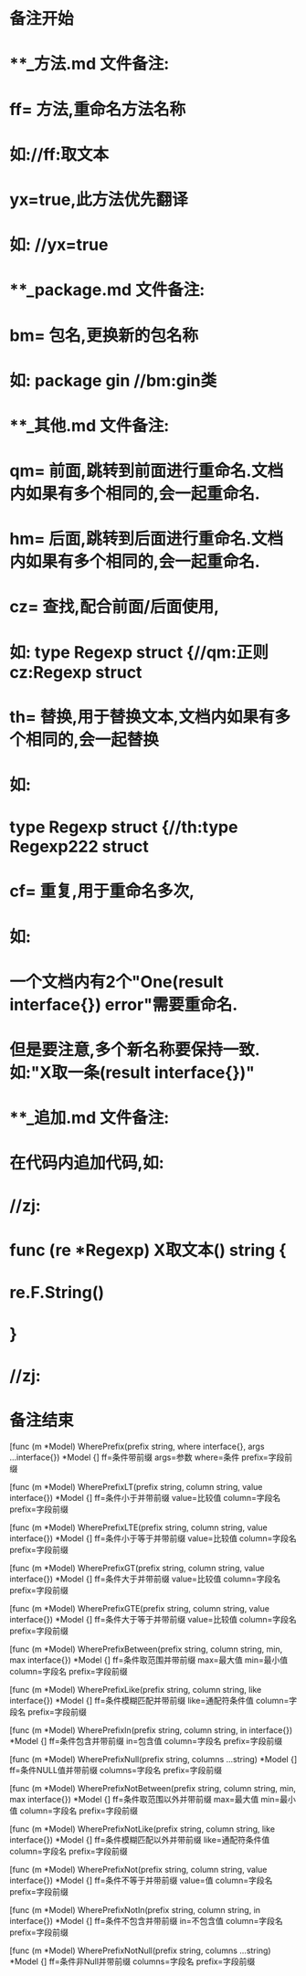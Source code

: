 # 备注开始
# **_方法.md 文件备注:
# ff= 方法,重命名方法名称
# 如://ff:取文本
#
# yx=true,此方法优先翻译
# 如: //yx=true


# **_package.md 文件备注:
# bm= 包名,更换新的包名称 
# 如: package gin //bm:gin类


# **_其他.md 文件备注:
# qm= 前面,跳转到前面进行重命名.文档内如果有多个相同的,会一起重命名.
# hm= 后面,跳转到后面进行重命名.文档内如果有多个相同的,会一起重命名.
# cz= 查找,配合前面/后面使用,
# 如: type Regexp struct {//qm:正则 cz:Regexp struct
#
# th= 替换,用于替换文本,文档内如果有多个相同的,会一起替换
# 如:
# type Regexp struct {//th:type Regexp222 struct
#
# cf= 重复,用于重命名多次,
# 如: 
# 一个文档内有2个"One(result interface{}) error"需要重命名.
# 但是要注意,多个新名称要保持一致. 如:"X取一条(result interface{})"


# **_追加.md 文件备注:
# 在代码内追加代码,如:
# //zj:
# func (re *Regexp) X取文本() string { 
#    re.F.String()
# }
# //zj:
# 备注结束

[func (m *Model) WherePrefix(prefix string, where interface{}, args ...interface{}) *Model {]
ff=条件带前缀
args=参数
where=条件
prefix=字段前缀

[func (m *Model) WherePrefixLT(prefix string, column string, value interface{}) *Model {]
ff=条件小于并带前缀
value=比较值
column=字段名
prefix=字段前缀

[func (m *Model) WherePrefixLTE(prefix string, column string, value interface{}) *Model {]
ff=条件小于等于并带前缀
value=比较值
column=字段名
prefix=字段前缀

[func (m *Model) WherePrefixGT(prefix string, column string, value interface{}) *Model {]
ff=条件大于并带前缀
value=比较值
column=字段名
prefix=字段前缀

[func (m *Model) WherePrefixGTE(prefix string, column string, value interface{}) *Model {]
ff=条件大于等于并带前缀
value=比较值
column=字段名
prefix=字段前缀

[func (m *Model) WherePrefixBetween(prefix string, column string, min, max interface{}) *Model {]
ff=条件取范围并带前缀
max=最大值
min=最小值
column=字段名
prefix=字段前缀

[func (m *Model) WherePrefixLike(prefix string, column string, like interface{}) *Model {]
ff=条件模糊匹配并带前缀
like=通配符条件值
column=字段名
prefix=字段前缀

[func (m *Model) WherePrefixIn(prefix string, column string, in interface{}) *Model {]
ff=条件包含并带前缀
in=包含值
column=字段名
prefix=字段前缀

[func (m *Model) WherePrefixNull(prefix string, columns ...string) *Model {]
ff=条件NULL值并带前缀
columns=字段名
prefix=字段前缀

[func (m *Model) WherePrefixNotBetween(prefix string, column string, min, max interface{}) *Model {]
ff=条件取范围以外并带前缀
max=最大值
min=最小值
column=字段名
prefix=字段前缀

[func (m *Model) WherePrefixNotLike(prefix string, column string, like interface{}) *Model {]
ff=条件模糊匹配以外并带前缀
like=通配符条件值
column=字段名
prefix=字段前缀

[func (m *Model) WherePrefixNot(prefix string, column string, value interface{}) *Model {]
ff=条件不等于并带前缀
value=值
column=字段名
prefix=字段前缀

[func (m *Model) WherePrefixNotIn(prefix string, column string, in interface{}) *Model {]
ff=条件不包含并带前缀
in=不包含值
column=字段名
prefix=字段前缀

[func (m *Model) WherePrefixNotNull(prefix string, columns ...string) *Model {]
ff=条件非Null并带前缀
columns=字段名
prefix=字段前缀
